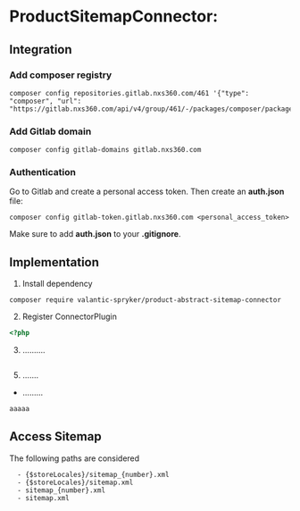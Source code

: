 # ProductSitemapConnector:

## Integration

### Add composer registry
```
composer config repositories.gitlab.nxs360.com/461 '{"type": "composer", "url": "https://gitlab.nxs360.com/api/v4/group/461/-/packages/composer/packages.json"}'
```

### Add Gitlab domain
```
composer config gitlab-domains gitlab.nxs360.com
```

### Authentication
Go to Gitlab and create a personal access token. Then create an **auth.json** file:
```
composer config gitlab-token.gitlab.nxs360.com <personal_access_token>
```

Make sure to add **auth.json** to your **.gitignore**.

## Implementation

1. Install dependency
```
composer require valantic-spryker/product-abstract-sitemap-connector
```

2. Register ConnectorPlugin
```php
<?php


```

3. ..........
```php

```

5. .......
- .........
```php
aaaaa
```

## Access Sitemap
The following paths are considered
```
  - {$storeLocales}/sitemap_{number}.xml
  - {$storeLocales}/sitemap.xml
  - sitemap_{number}.xml
  - sitemap.xml
```
